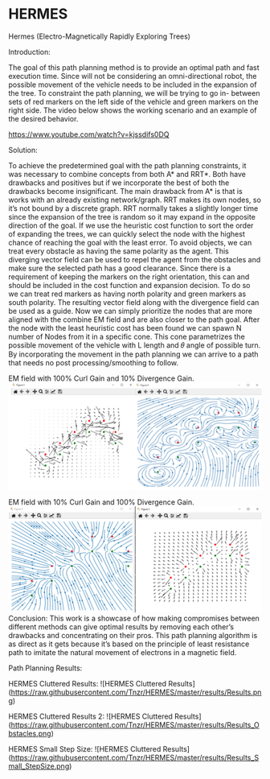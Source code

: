 # HERMES

Hermes (Electro-Magnetically Rapidly Exploring Trees)

Introduction:

The goal of this path planning method is to provide an optimal path and fast execution time. Since will
not be considering an omni-directional robot, the possible movement of the vehicle needs to be
included in the expansion of the tree. To constraint the path planning, we will be trying to go in-
between sets of red markers on the left side of the vehicle and green markers on the right side. The
video below shows the working scenario and an example of the desired behavior.

https://www.youtube.com/watch?v=kjssdifs0DQ

Solution:

To achieve the predetermined goal with the path planning constraints, it was necessary to
combine concepts from both A* and RRT*. Both have drawbacks and positives but if we incorporate the
best of both the drawbacks become insignificant. The main drawback from A* is that is works with an
already existing network/graph. RRT makes its own nodes, so it’s not bound by a discrete graph. RRT
normally takes a slightly longer time since the expansion of the tree is random so it may expand in the
opposite direction of the goal. If we use the heuristic cost function to sort the order of expanding the
trees, we can quickly select the node with the highest chance of reaching the goal with the least error.
To avoid objects, we can treat every obstacle as having the same polarity as the agent. This
diverging vector field can be used to repel the agent from the obstacles and make sure the selected path
has a good clearance. Since there is a requirement of keeping the markers on the right orientation, this
can and should be included in the cost function and expansion decision. To do so we can treat red
markers as having north polarity and green markers as south polarity. The resulting vector field along
with the divergence field can be used as a guide. Now we can simply prioritize the nodes that are more
aligned with the combine EM field and are also closer to the path goal. After the node with the least
heuristic cost has been found we can spawn N number of Nodes from it in a specific cone. This cone
parametrizes the possible movement of the vehicle with L length and 𝜃 angle of possible turn. By
incorporating the movement in the path planning we can arrive to a path that needs no post
processing/smoothing to follow.

EM field with 100% Curl Gain and 10% Divergence Gain.
![EM field with 100% Curl Gain and 10% Divergence Gain](https://raw.githubusercontent.com/Tnzr/HERMES/master/results/EMfield_Curl_100_Div_10_Field%2BMagnitude.png)

EM field with 10% Curl Gain and 100% Divergence Gain.
![EM field with 10% Curl Gain and 100% Divergence Gain](https://raw.githubusercontent.com/Tnzr/HERMES/master/results/EMfield_Curl_10_Div_100_FIeld%2BMagnitude.png)
Conclusion:
This work is a showcase of how making compromises between different methods can give optimal
results by removing each other’s drawbacks and concentrating on their pros. This path planning
algorithm is as direct as it gets because it’s based on the principle of least resistance path to imitate the
natural movement of electrons in a magnetic field.

Path Planning Results:

HERMES Cluttered Results:
![HERMES Cluttered Results]
(https://raw.githubusercontent.com/Tnzr/HERMES/master/results/Results.png)

HERMES Cluttered Results 2:
![HERMES Cluttered Results]
(https://raw.githubusercontent.com/Tnzr/HERMES/master/results/Results_Obstacles.png)

HERMES Small Step Size:
![HERMES Cluttered Results]
(https://raw.githubusercontent.com/Tnzr/HERMES/master/results/Results_Small_StepSize.png)
